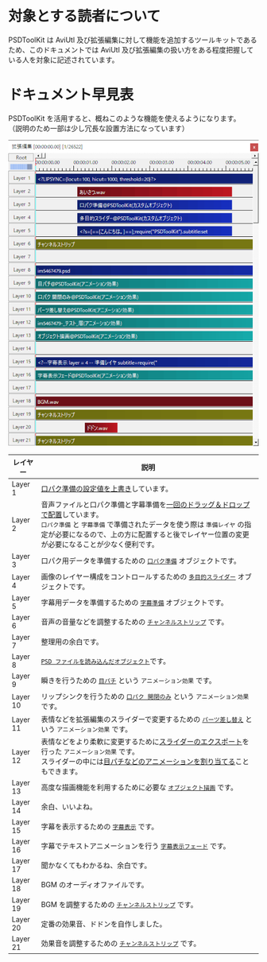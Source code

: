 # 対象とする読者について

PSDToolKit は AviUtl 及び拡張編集に対して機能を追加するツールキットであるため、このドキュメントでは AviUtl 及び拡張編集の扱い方をある程度把握している人を対象に記述されています。

# ドキュメント早見表

PSDToolKit を活用すると、概ねこのような機能を使えるようになります。  
（説明のため一部は少し冗長な設置方法になっています）

![機能を活用した例](assets/overview.png)

レイヤー|説明
---|---
Layer  1|[口パク準備の設定値を上書き](audio.md#自動作成される_口パク準備_のパラメーターの初期設定を変更する)しています。
Layer  2|音声ファイルと口パク準備と字幕準備を[一回のドラッグ＆ドロップで配置](audio.md#字幕準備の使い方)しています。<br>`口パク準備` と `字幕準備` で準備されたデータを使う際は `準備レイヤ` の指定が必要になるので、上の方に配置すると後でレイヤー位置の変更が必要になることが少なく便利です。
Layer  3|口パク用データを準備するための [`口パク準備`](audio.md#音声に合わせた口パク（リップシンク）) オブジェクトです。
Layer  4|画像のレイヤー構成をコントロールするための [`多目的スライダー`](faview.md#多目的スライダー) オブジェクトです。
Layer  5|字幕用データを準備するための [`字幕準備`](audio.md#音声に合わせた字幕表示) オブジェクトです。
Layer  6|音声の音量などを調整するための [`チャンネルストリップ`](audio.md#チャンネルストリップ) です。
Layer  7|整理用の余白です。
Layer  8|[`PSD ファイルを読み込んだオブジェクト`](psd.md#PSD_ファイルの読み込み)です。
Layer  9|瞬きを行うための [`目パチ`](faview.md#目パチ（瞬き）を設定する) という `アニメーション効果` です。
Layer 10|リップシンクを行うための [`口パク 開閉のみ`](faview.md#口パク_開閉のみ) という `アニメーション効果` です。
Layer 11|表情などを拡張編集のスライダーで変更するための [`パーツ差し替え`](faview.md#パーツ差し替え) という `アニメーション効果` です。
Layer 12|表情などをより柔軟に変更するために[スライダーのエクスポート](faview.md#スライダーのエクスポート)を行った `アニメーション効果` です。<br>スライダーの中には[目パチなどのアニメーションを割り当てる](faview.md#スライダーに目パチを割り当てる)こともできます。
Layer 13|高度な描画機能を利用するために必要な [`オブジェクト描画`](faview.md#オブジェクト描画について) です。
Layer 14|余白、いいよね。
Layer 15|字幕を表示するための [`字幕表示`](audio.md#字幕準備で設定された字幕を表示する) です。
Layer 16|字幕でテキストアニメーションを行う [`字幕表示フェード`](audio.md#字幕表示_でのアニメーション効果) です。
Layer 17|聞かなくてもわかるね、余白です。
Layer 18|BGM のオーディオファイルです。
Layer 19|BGM を調整するための [`チャンネルストリップ`](audio.md#チャンネルストリップ) です。
Layer 20|定番の効果音、ドドンを自作しました。
Layer 21|効果音を調整するための [`チャンネルストリップ`](audio.md#チャンネルストリップ) です。
